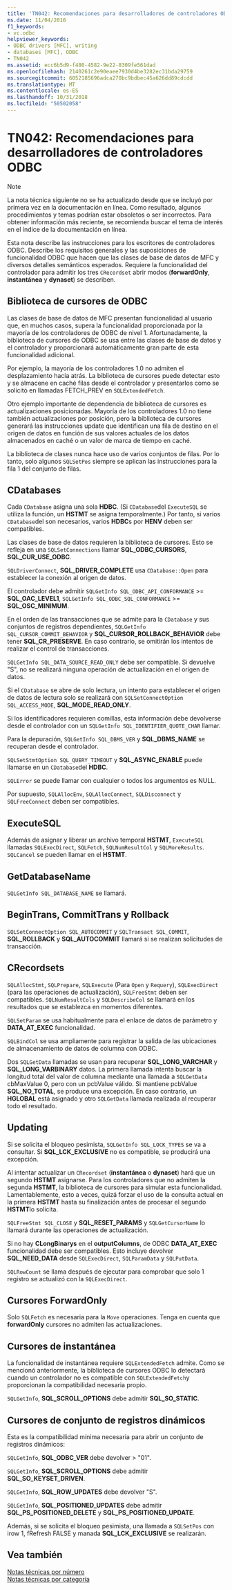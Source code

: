 ```yaml
---
title: 'TN042: Recomendaciones para desarrolladores de controladores ODBC'
ms.date: 11/04/2016
f1_keywords:
- vc.odbc
helpviewer_keywords:
- ODBC drivers [MFC], writing
- databases [MFC], ODBC
- TN042
ms.assetid: ecc6b5d9-f480-4582-9e22-8309fe561dad
ms.openlocfilehash: 2140261c2e90eaee7930d4be3282ec31bda29759
ms.sourcegitcommit: 6052185696adca270bc9bdbec45a626dd89cdcdd
ms.translationtype: MT
ms.contentlocale: es-ES
ms.lasthandoff: 10/31/2018
ms.locfileid: "50502058"
---
```

# <a name="tn042-odbc-driver-developer-recommendations"></a>TN042: Recomendaciones para desarrolladores de controladores ODBC

> [!NOTE]
>  La nota técnica siguiente no se ha actualizado desde que se incluyó por primera vez en la documentación en línea. Como resultado, algunos procedimientos y temas podrían estar obsoletos o ser incorrectos. Para obtener información más reciente, se recomienda buscar el tema de interés en el índice de la documentación en línea.

Esta nota describe las instrucciones para los escritores de controladores ODBC. Describe los requisitos generales y las suposiciones de funcionalidad ODBC que hacen que las clases de base de datos de MFC y diversos detalles semánticos esperados. Requiere la funcionalidad del controlador para admitir los tres `CRecordset` abrir modos (**forwardOnly**, **instantánea** y **dynaset**) se describen.

## <a name="odbcs-cursor-library"></a>Biblioteca de cursores de ODBC

Las clases de base de datos de MFC presentan funcionalidad al usuario que, en muchos casos, supera la funcionalidad proporcionada por la mayoría de los controladores de ODBC de nivel 1. Afortunadamente, la biblioteca de cursores de ODBC se usa entre las clases de base de datos y el controlador y proporcionará automáticamente gran parte de esta funcionalidad adicional.

Por ejemplo, la mayoría de los controladores 1.0 no admiten el desplazamiento hacia atrás. La biblioteca de cursores puede detectar esto y se almacene en caché filas desde el controlador y presentarlos como se solicitó en llamadas FETCH_PREV en `SQLExtendedFetch`.

Otro ejemplo importante de dependencia de biblioteca de cursores es actualizaciones posicionadas. Mayoría de los controladores 1.0 no tiene también actualizaciones por posición, pero la biblioteca de cursores generará las instrucciones update que identifican una fila de destino en el origen de datos en función de sus valores actuales de los datos almacenados en caché o un valor de marca de tiempo en caché.

La biblioteca de clases nunca hace uso de varios conjuntos de filas. Por lo tanto, solo algunos `SQLSetPos` siempre se aplican las instrucciones para la fila 1 del conjunto de filas.

## <a name="cdatabases"></a>CDatabases

Cada `CDatabase` asigna una sola **HDBC**. (Si `CDatabase`del `ExecuteSQL` se utiliza la función, un **HSTMT** se asigna temporalmente.) Por tanto, si varios `CDatabase`del son necesarios, varios **HDBC**s por **HENV** deben ser compatibles.

Las clases de base de datos requieren la biblioteca de cursores. Esto se refleja en una `SQLSetConnections` llamar **SQL_ODBC_CURSORS**, **SQL_CUR_USE_ODBC**.

`SQLDriverConnect`, **SQL_DRIVER_COMPLETE** usa `CDatabase::Open` para establecer la conexión al origen de datos.

El controlador debe admitir `SQLGetInfo SQL_ODBC_API_CONFORMANCE`  >=  **SQL_OAC_LEVEL1**, `SQLGetInfo SQL_ODBC_SQL_CONFORMANCE`  >=  **SQL_OSC_MINIMUM**.

En el orden de las transacciones que se admite para la `CDatabase` y sus conjuntos de registros dependientes, `SQLGetInfo SQL_CURSOR_COMMIT_BEHAVIOR` y **SQL_CURSOR_ROLLBACK_BEHAVIOR** debe tener **SQL_CR_PRESERVE**. En caso contrario, se omitirán los intentos de realizar el control de transacciones.

`SQLGetInfo SQL_DATA_SOURCE_READ_ONLY` debe ser compatible. Si devuelve "S", no se realizará ninguna operación de actualización en el origen de datos.

Si el `CDatabase` se abre de solo lectura, un intento para establecer el origen de datos de lectura solo se realizará con `SQLSetConnectOption SQL_ACCESS_MODE`, **SQL_MODE_READ_ONLY**.

Si los identificadores requieren comillas, esta información debe devolverse desde el controlador con un `SQLGetInfo SQL_IDENTIFIER_QUOTE_CHAR` llamar.

Para la depuración, `SQLGetInfo SQL_DBMS_VER` y **SQL_DBMS_NAME** se recuperan desde el controlador.

`SQLSetStmtOption SQL_QUERY_TIMEOUT` y **SQL_ASYNC_ENABLE** puede llamarse en un `CDatabase`del **HDBC**.

`SQLError` se puede llamar con cualquier o todos los argumentos es NULL.

Por supuesto, `SQLAllocEnv`, `SQLAllocConnect`, `SQLDisconnect` y `SQLFreeConnect` deben ser compatibles.

## <a name="executesql"></a>ExecuteSQL

Además de asignar y liberar un archivo temporal **HSTMT**, `ExecuteSQL` llamadas `SQLExecDirect`, `SQLFetch`, `SQLNumResultCol` y `SQLMoreResults`. `SQLCancel` se pueden llamar en el **HSTMT**.

## <a name="getdatabasename"></a>GetDatabaseName

`SQLGetInfo SQL_DATABASE_NAME` se llamará.

## <a name="begintrans-committrans-rollback"></a>BeginTrans, CommitTrans y Rollback

`SQLSetConnectOption SQL_AUTOCOMMIT` y `SQLTransact SQL_COMMIT`, **SQL_ROLLBACK** y **SQL_AUTOCOMMIT** llamará si se realizan solicitudes de transacción.

## <a name="crecordsets"></a>CRecordsets

`SQLAllocStmt`, `SQLPrepare`, `SQLExecute` (Para `Open` y `Requery`), `SQLExecDirect` (para las operaciones de actualización), `SQLFreeStmt` deben ser compatibles. `SQLNumResultCols` y `SQLDescribeCol` se llamará en los resultados que se establezca en momentos diferentes.

`SQLSetParam` se usa habitualmente para el enlace de datos de parámetro y **DATA_AT_EXEC** funcionalidad.

`SQLBindCol` se usa ampliamente para registrar la salida de las ubicaciones de almacenamiento de datos de columna con ODBC.

Dos `SQLGetData` llamadas se usan para recuperar **SQL_LONG_VARCHAR** y **SQL_LONG_VARBINARY** datos. La primera llamada intenta buscar la longitud total del valor de columna mediante una llamada a `SQLGetData` cbMaxValue 0, pero con un pcbValue válido. Si mantiene pcbValue **SQL_NO_TOTAL**, se produce una excepción. En caso contrario, un **HGLOBAL** está asignado y otro `SQLGetData` llamada realizada al recuperar todo el resultado.

## <a name="updating"></a>Updating

Si se solicita el bloqueo pesimista, `SQLGetInfo SQL_LOCK_TYPES` se va a consultar. Si **SQL_LCK_EXCLUSIVE** no es compatible, se producirá una excepción.

Al intentar actualizar un `CRecordset` (**instantánea** o **dynaset**) hará que un segundo **HSTMT** asignarse. Para los controladores que no admiten la segunda **HSTMT**, la biblioteca de cursores para simular esta funcionalidad. Lamentablemente, esto a veces, quizá forzar el uso de la consulta actual en la primera **HSTMT** hasta su finalización antes de procesar el segundo **HSTMT**lo solicita.

`SQLFreeStmt SQL_CLOSE` y **SQL_RESET_PARAMS** y `SQLGetCursorName` lo llamará durante las operaciones de actualización.

Si no hay **CLongBinarys** en el **outputColumns**, de ODBC **DATA_AT_EXEC** funcionalidad debe ser compatibles. Esto incluye devolver **SQL_NEED_DATA** desde `SQLExecDirect`, `SQLParamData` y `SQLPutData`.

`SQLRowCount` se llama después de ejecutar para comprobar que solo 1 registro se actualizó con la `SQLExecDirect`.

## <a name="forwardonly-cursors"></a>Cursores ForwardOnly

Solo `SQLFetch` es necesaria para la `Move` operaciones. Tenga en cuenta que **forwardOnly** cursores no admiten las actualizaciones.

## <a name="snapshot-cursors"></a>Cursores de instantánea

La funcionalidad de instantánea requiere `SQLExtendedFetch` admite. Como se mencionó anteriormente, la biblioteca de cursores ODBC lo detectará cuando un controlador no es compatible con `SQLExtendedFetch`y proporcionan la compatibilidad necesaria propio.

`SQLGetInfo`, **SQL_SCROLL_OPTIONS** debe admitir **SQL_SO_STATIC**.

## <a name="dynaset-cursors"></a>Cursores de conjunto de registros dinámicos

Esta es la compatibilidad mínima necesaria para abrir un conjunto de registros dinámicos:

`SQLGetInfo`, **SQL_ODBC_VER** debe devolver > "01".

`SQLGetInfo`, **SQL_SCROLL_OPTIONS** debe admitir **SQL_SO_KEYSET_DRIVEN**.

`SQLGetInfo`, **SQL_ROW_UPDATES** debe devolver "S".

`SQLGetInfo`, **SQL_POSITIONED_UPDATES** debe admitir **SQL_PS_POSITIONED_DELETE** y **SQL_PS_POSITIONED_UPDATE**.

Además, si se solicita el bloqueo pesimista, una llamada a `SQLSetPos` con irow 1, fRefresh FALSE y manada **SQL_LCK_EXCLUSIVE** se realizarán.

## <a name="see-also"></a>Vea también

[Notas técnicas por número](../mfc/technical-notes-by-number.md)<br/>
[Notas técnicas por categoría](../mfc/technical-notes-by-category.md)

